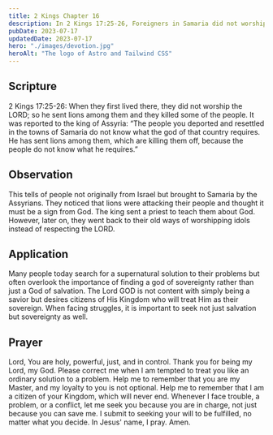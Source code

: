 ```yaml
---
title: 2 Kings Chapter 16
description: In 2 Kings 17:25-26, Foreigners in Samaria did not worship Israel's God. The king of Assyria appointed one of them as a priest to teach them Israel's ways.
pubDate: 2023-07-17
updatedDate: 2023-07-17
hero: "./images/devotion.jpg"
heroAlt: "The logo of Astro and Tailwind CSS"
---
```


## Scripture

  

2 Kings 17:25-26: When they first lived there, they did not worship the LORD; so he sent lions among them and they killed some of the people. It was reported to the king of Assyria: “The people you deported and resettled in the towns of Samaria do not know what the god of that country requires. He has sent lions among them, which are killing them off, because the people do not know what he requires.”

## Observation

This tells of people not originally from Israel but brought to Samaria by the Assyrians. They noticed that lions were attacking their people and thought it must be a sign from God. The king sent a priest to teach them about God. However, later on, they went back to their old ways of worshipping idols instead of respecting the LORD.

## Application

Many people today search for a supernatural solution to their problems but often overlook the importance of finding a god of sovereignty rather than just a God of salvation. The Lord GOD is not content with simply being a savior but desires citizens of His Kingdom who will treat Him as their sovereign. When facing struggles, it is important to seek not just salvation but sovereignty as well.

## Prayer

Lord, You are holy, powerful, just, and in control. Thank you for being my Lord, my God. Please correct me when I am tempted to treat you like an ordinary solution to a problem. Help me to remember that you are my Master, and my loyalty to you is not optional. Help me to remember that I am a citizen of your Kingdom, which will never end. Whenever I face trouble, a problem, or a conflict, let me seek you because you are in charge, not just because you can save me. I submit to seeking your will to be fulfilled, no matter what you decide. In Jesus' name, I pray. Amen.